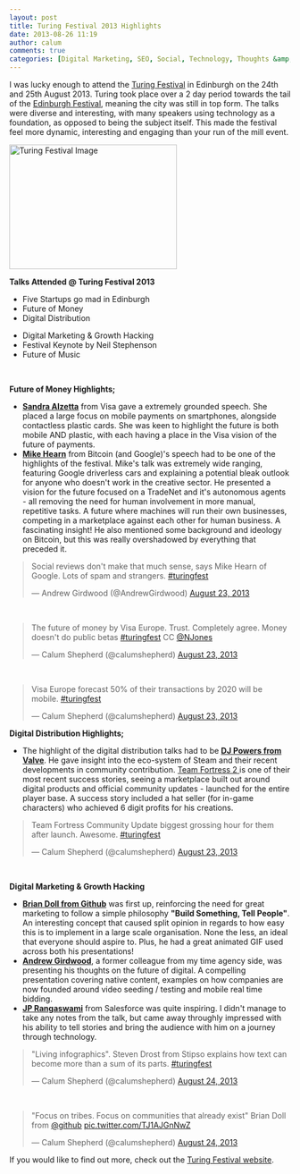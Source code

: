 ```yaml
---
layout: post
title: Turing Festival 2013 Highlights
date: 2013-08-26 11:19
author: calum
comments: true
categories: [Digital Marketing, SEO, Social, Technology, Thoughts &amp; Commentary]
---
```

I was lucky enough to attend the <a href="http://turingfestival.com/">Turing Festival</a> in Edinburgh on the 24th and 25th August 2013. Turing took place over a 2 day period towards the tail of the <a href="http://www.edinburghfestivals.co.uk/">Edinburgh Festival</a>, meaning the city was still in top form. The talks were diverse and interesting, with many speakers using technology as a foundation, as opposed to being the subject itself. This made the festival feel more dynamic, interesting and engaging than your run of the mill event. 

<!--more-->

<a href="http://calumshep.com/wp-content/uploads/2013/08/turing-festival-image.jpg"><img class="alignright size-medium wp-image-448" alt="Turing Festival Image" src="http://calumshep.com/wp-content/uploads/2013/08/turing-festival-image-300x223.jpg" width="300" height="223" /></a>

<strong>Talks Attended @ Turing Festival 2013</strong>
<ul>
	<li>Five Startups go mad in Edinburgh</li>
	<li>Future of Money</li>
	<li>Digital Distribution</li>
</ul>
<ul>
	<li>Digital Marketing &amp; Growth Hacking</li>
	<li>Festival Keynote by Neil Stephenson</li>
	<li>Future of Music</li>
</ul>
&nbsp;

<strong>Future of Money Highlights;</strong>
<ul>
	<li><a href="http://www.iabuk.net/people/sandra-alzetta"><strong>Sandra Alzetta</strong></a> from Visa gave a extremely grounded speech. She placed a large focus on mobile payments on smartphones, alongside contactless plastic cards. She was keen to highlight the future is both mobile AND plastic, with each having a place in the Visa vision of the future of payments.</li>
	<li><a href="http://plan99.net/~mike/#top"><strong>Mike Hearn</strong></a> from Bitcoin (and Google)'s speech had to be one of the highlights of the festival. Mike's talk was extremely wide ranging, featuring Google driverless cars and explaining a potential bleak outlook for anyone who doesn't work in the creative sector. He presented a vision for the future focused on a TradeNet and it's autonomous agents - all removing the need for human involvement in more manual, repetitive tasks. A future where machines will run their own businesses, competing in a marketplace against each other for human business. A fascinating insight! He also mentioned some background and ideology on Bitcoin, but this was really overshadowed by everything that preceded it.</li>
</ul>
<blockquote class="twitter-tweet">Social reviews don't make that much sense, says Mike Hearn of Google. Lots of spam and strangers. <a href="https://twitter.com/search?q=%23turingfest&amp;src=hash">#turingfest</a>

— Andrew Girdwood (@AndrewGirdwood) <a href="https://twitter.com/AndrewGirdwood/statuses/370910677512486912">August 23, 2013</a></blockquote>
&nbsp;
<blockquote class="twitter-tweet">The future of money by Visa Europe. Trust. Completely agree. Money doesn't do public betas <a href="https://twitter.com/search?q=%23turingfest&amp;src=hash">#turingfest</a> CC <a href="https://twitter.com/NJones">@NJones</a>

— Calum Shepherd (@calumshepherd) <a href="https://twitter.com/calumshepherd/statuses/370908903141543936">August 23, 2013</a></blockquote>
&nbsp;
<blockquote class="twitter-tweet">Visa Europe forecast 50% of their transactions by 2020 will be mobile. <a href="https://twitter.com/search?q=%23turingfest&amp;src=hash">#turingfest</a>

— Calum Shepherd (@calumshepherd) <a href="https://twitter.com/calumshepherd/statuses/370903909248028672">August 23, 2013</a></blockquote>
<script charset="utf-8" type="text/javascript" src="//platform.twitter.com/widgets.js" async=""></script><strong>Digital Distribution Highlights;</strong>
<ul>
	<li>The highlight of the digital distribution talks had to be <a href="http://www.linkedin.com/pub/dj-powers/67/70/495"><strong>DJ Powers from Valve</strong></a>. He gave insight into the eco-system of Steam and their recent developments in community contribution. <a href="http://www.teamfortress.com/">Team Fortress 2 </a>is one of their most recent success stories, seeing a marketplace built out around digital products and official community updates - launched for the entire player base. A success story included a hat seller (for in-game characters) who achieved 6 digit profits for his creations.</li>
</ul>
</ul>
<blockquote class="twitter-tweet">Team Fortress Community Update biggest grossing hour for them after launch. Awesome. <a href="https://twitter.com/search?q=%23turingfest&amp;src=hash">#turingfest</a>

— Calum Shepherd (@calumshepherd) <a href="https://twitter.com/calumshepherd/statuses/370945261469986816">August 23, 2013</a></blockquote>
&nbsp;

<strong>Digital Marketing &amp; Growth Hacking</strong>
<ul>
	<li><a href="http://emphaticsolutions.com/"><strong>Brian Doll from Github</strong></a> was first up, reinforcing the need for great marketing to follow a simple philosophy <strong>"Build Something, Tell People"</strong>. An interesting concept that caused split opinion in regards to how easy this is to implement in a large scale organisation. None the less, an ideal that everyone should aspire to. Plus, he had a great animated GIF used across both his presentations!</li>
	<li><a href="http://blog.arhg.net/"><strong>Andrew Girdwood</strong></a>, a former colleague from my time agency side, was presenting his thoughts on the future of digital. A compelling presentation covering native content, examples on how companies are now founded around video seeding / testing and mobile real time bidding.</li>
	<li><a href="http://confusedofcalcutta.com/about-me/"><strong>JP Rangaswami</strong></a> from Salesforce was quite inspiring. I didn't manage to take any notes from the talk, but came away throughly impressed with his ability to tell stories and bring the audience with him on a journey through technology.</li>
</ul>
<blockquote class="twitter-tweet">"Living infographics". Steven Drost from Stipso explains how text can become more than a sum of its parts. <a href="https://twitter.com/search?q=%23turingfest&amp;src=hash">#turingfest</a>

— Calum Shepherd (@calumshepherd) <a href="https://twitter.com/calumshepherd/statuses/371204304608456704">August 24, 2013</a></blockquote>
&nbsp;
<blockquote class="twitter-tweet"><p>&quot;Focus on tribes. Focus on communities that already exist&quot; Brian Doll from <a href="https://twitter.com/github">@github</a> <a href="http://t.co/TJ1AJGnNwZ">pic.twitter.com/TJ1AJGnNwZ</a></p>&mdash; Calum Shepherd (@calumshepherd) <a href="https://twitter.com/calumshepherd/statuses/371198273882980352">August 24, 2013</a></blockquote>
<script async src="//platform.twitter.com/widgets.js" charset="utf-8"></script>
If you would like to find out more, check out the <a href="http://turingfestival.com/">Turing Festival website</a>.

&nbsp;
